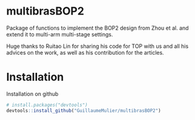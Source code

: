 
<!-- README.md is generated from README.Rmd. Please edit that file -->

# multibrasBOP2

<!-- badges: start -->
<!-- badges: end -->

Package of functions to implement the BOP2 design from Zhou et al. and
extend it to multi-arm multi-stage settings.

Huge thanks to Ruitao Lin for sharing his code for TOP with us and all
his advices on the work, as well as his contribution for the articles.

# Installation

Installation on github

``` r
# install.packages("devtools")
devtools::install_github("GuillaumeMulier/multibrasBOP2")
```
